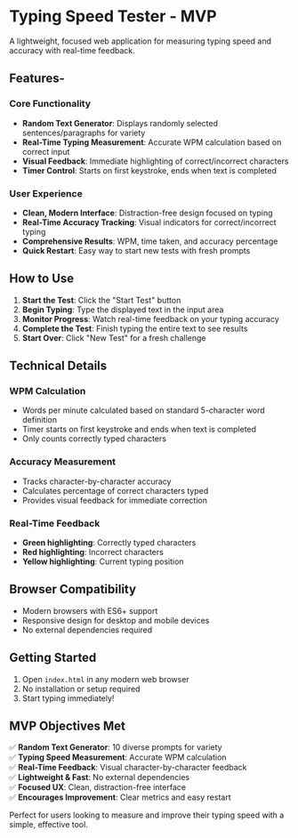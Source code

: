 # Typing Speed Tester - MVP

A lightweight, focused web application for measuring typing speed and accuracy with real-time feedback.

## Features-

### Core Functionality
- **Random Text Generator**: Displays randomly selected sentences/paragraphs for variety
- **Real-Time Typing Measurement**: Accurate WPM calculation based on correct input
- **Visual Feedback**: Immediate highlighting of correct/incorrect characters
- **Timer Control**: Starts on first keystroke, ends when text is completed

### User Experience
- **Clean, Modern Interface**: Distraction-free design focused on typing
- **Real-Time Accuracy Tracking**: Visual indicators for correct/incorrect typing
- **Comprehensive Results**: WPM, time taken, and accuracy percentage
- **Quick Restart**: Easy way to start new tests with fresh prompts

## How to Use

1. **Start the Test**: Click the "Start Test" button
2. **Begin Typing**: Type the displayed text in the input area
3. **Monitor Progress**: Watch real-time feedback on your typing accuracy
4. **Complete the Test**: Finish typing the entire text to see results
5. **Start Over**: Click "New Test" for a fresh challenge

## Technical Details

### WPM Calculation
- Words per minute calculated based on standard 5-character word definition
- Timer starts on first keystroke and ends when text is completed
- Only counts correctly typed characters

### Accuracy Measurement
- Tracks character-by-character accuracy
- Calculates percentage of correct characters typed
- Provides visual feedback for immediate correction

### Real-Time Feedback
- **Green highlighting**: Correctly typed characters
- **Red highlighting**: Incorrect characters
- **Yellow highlighting**: Current typing position


## Browser Compatibility

- Modern browsers with ES6+ support
- Responsive design for desktop and mobile devices
- No external dependencies required

## Getting Started

1. Open `index.html` in any modern web browser
2. No installation or setup required
3. Start typing immediately!

## MVP Objectives Met

✅ **Random Text Generator**: 10 diverse prompts for variety  
✅ **Typing Speed Measurement**: Accurate WPM calculation  
✅ **Real-Time Feedback**: Visual character-by-character feedback  
✅ **Lightweight & Fast**: No external dependencies  
✅ **Focused UX**: Clean, distraction-free interface  
✅ **Encourages Improvement**: Clear metrics and easy restart  

Perfect for users looking to measure and improve their typing speed with a simple, effective tool. 
